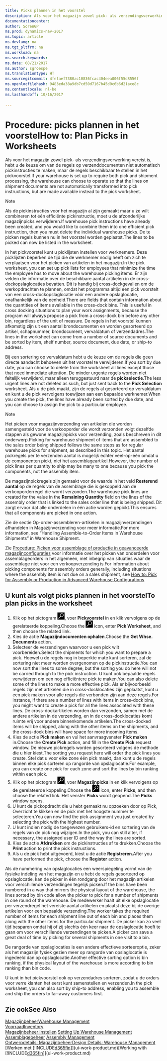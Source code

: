 ```yaml
---
title: Picks plannen in het voorstel
description: Als voor het magazijn zowel pick- als verzendingsverwerking is vereist, hebt u de keuze om van de regels op verzenddocumenten niet automatisch pickinstructies te maken, maar de regels beschikbaar te stellen in het pickvoorstel.
documentationcenter: 
author: SorenGP
ms.prod: dynamics-nav-2017
ms.topic: article
ms.devlang: na
ms.tgt_pltfrm: na
ms.workload: na
ms.search.keywords: 
ms.date: 08/21/2017
ms.author: sgroespe
ms.translationtype: HT
ms.sourcegitcommit: 4fefaef7380ac10836fcac404eea006f55d8556f
ms.openlocfilehash: 9483eda38a9db7cd50d7167b45d0c6b6d21ace8c
ms.contentlocale: nl-be
ms.lasthandoff: 10/16/2017

---
```

# <a name="how-to-plan-picks-in-worksheets"></a><span data-ttu-id="d045d-103">Procedure: picks plannen in het voorstel</span><span class="sxs-lookup"><span data-stu-id="d045d-103">How to: Plan Picks in Worksheets</span></span>
<span data-ttu-id="d045d-104">Als voor het magazijn zowel pick- als verzendingsverwerking vereist is, hebt u de keuze om van de regels op verzenddocumenten niet automatisch pickinstructies te maken, maar de regels beschikbaar te stellen in het pickvoorstel.</span><span class="sxs-lookup"><span data-stu-id="d045d-104">If your warehouse is set up to require both pick and shipment processing, the warehouse can choose to operate so that the lines on shipment documents are not automatically transformed into pick instructions, but are made available instead to the pick worksheet.</span></span>  

> [!NOTE]  
>  <span data-ttu-id="d045d-105">Als de pickinstructies voor het magazijn al zijn gemaakt maar u ze wilt combineren tot één efficiënte pickinstructie, moet u de afzonderlijke magazijnpicks verwijderen.</span><span class="sxs-lookup"><span data-stu-id="d045d-105">If warehouse pick instructions have already been created, and you would like to combine them into one efficient pick instruction, then you must delete the individual warehouse picks.</span></span> <span data-ttu-id="d045d-106">De te picken regels kunnen nu in het voorstel worden geplaatst.</span><span class="sxs-lookup"><span data-stu-id="d045d-106">The lines to be picked can now be listed in the worksheet.</span></span>  

<span data-ttu-id="d045d-107">In het pickvoorstel kunt u picklijsten instellen voor werknemers. Deze picklijsten beperken de tijd die de werknemer nodig heeft om zich te verplaatsen voor het picken van artikelen in het magazijn.</span><span class="sxs-lookup"><span data-stu-id="d045d-107">In the pick worksheet, you can set up pick lists for employees that minimize the time the employee has to move about the warehouse picking items.</span></span> <span data-ttu-id="d045d-108">Er zijn velden die informatie over de beschikbare aantal artikelen in de cross-dockopslaglocaties bevatten. Dit is handig bij cross-dockgevallen om de werkopdrachten te plannen, omdat het programma altijd een pick voorstelt van een cross-dockopslaglocatie vóór een andere opslaglocatie, onafhankelijk van de eenheid.</span><span class="sxs-lookup"><span data-stu-id="d045d-108">There are fields that contain information about the quantities of items available in the cross-dock bins. This is useful in cross docking situations to plan your work assignments, because the program will always propose a pick from a cross-dock bin before any other bin, regardless of the unit of measure.</span></span> <span data-ttu-id="d045d-109">De regels in het voorstel kunnen afkomstig zijn uit een aantal brondocumenten en worden gesorteerd op artikel, schapnummer, brondocument, vervaldatum of verzendadres.</span><span class="sxs-lookup"><span data-stu-id="d045d-109">The lines in the worksheet can come from a number of source documents and be sorted by item, shelf number, source document, due date, or ship-to address.</span></span>  

<span data-ttu-id="d045d-110">Bij een sortering op vervaldatum hebt u de keuze om de regels die geen directe aandacht behoeven uit het voorstel te verwijderen.</span><span class="sxs-lookup"><span data-stu-id="d045d-110">If you sort by due date, you can choose to delete from the worksheet all lines except those that need immediate attention.</span></span> <span data-ttu-id="d045d-111">De minder urgente regels worden niet feitelijk verwijderd, maar alleen teruggestuurd naar de **pickselectie**.</span><span class="sxs-lookup"><span data-stu-id="d045d-111">The less urgent lines are not deleted as such, but just sent back to the **Pick Selection** worksheet.</span></span> <span data-ttu-id="d045d-112">Als u de pick maakt, zijn de regels al gesorteerd op vervaldatum en kunt u de pick vervolgens toewijzen aan een bepaalde werknemer.</span><span class="sxs-lookup"><span data-stu-id="d045d-112">When you create the pick, the lines have already been sorted by due date, and you can choose to assign the pick to a particular employee.</span></span>  

> [!NOTE]  
>  <span data-ttu-id="d045d-113">Het picken voor magazijnverzending van artikelen die worden samengesteld voor de verkooporder die wordt verzonden volgt dezelfde stappen als gewone magazijnpicks voor verzending, zoals beschreven in dit onderwerp.</span><span class="sxs-lookup"><span data-stu-id="d045d-113">Picking for warehouse shipment of items that are assembled to the sales order being shipped follows the same steps as for regular warehouse picks for shipment, as described in this topic.</span></span> <span data-ttu-id="d045d-114">Het aantal pickregels per te verzenden aantal is mogelijk echter veel-op-één omdat u de componenten pickt, niet het assemblageartikel.</span><span class="sxs-lookup"><span data-stu-id="d045d-114">However, the number of pick lines per quantity to ship may be many to one because you pick the components, not the assembly item.</span></span>  
>   
>  <span data-ttu-id="d045d-115">De magazijnpickregels zijn gemaakt voor de waarde in het veld **Resterend aantal** op de regels van de assemblage die is gekoppeld aan de verkooporderregel die wordt verzonden.</span><span class="sxs-lookup"><span data-stu-id="d045d-115">The warehouse pick lines are created for the value in the **Remaining Quantity** field on the lines of the assembly order that is linked to the sales order line that is being shipped.</span></span> <span data-ttu-id="d045d-116">Dit zorgt ervoor dat alle onderdelen in één actie worden gepickt.</span><span class="sxs-lookup"><span data-stu-id="d045d-116">This ensures that all components are picked in one action.</span></span>  
>   
>  <span data-ttu-id="d045d-117">Zie de sectie Op-order-assembleren-artikelen in magazijnverzendingen afhandelen in Magazijnverzending voor meer informatie.</span><span class="sxs-lookup"><span data-stu-id="d045d-117">For more information, see “Handling Assemble-to-Order Items in Warehouse Shipments” in Warehouse Shipment.</span></span>  
>   
>  <span data-ttu-id="d045d-118">Zie [Procedure: Picken voor assemblage of productie in geavanceerde magazijnconfiguraties](warehouse-how-to-pick-for-internal-operations-in-advanced-warehousing.md) voor informatie over het picken van onderdelen voor assemblageorders in het algemeen, met inbegrip van situaties waar de assemblage niet voor een verkoopverzending is.</span><span class="sxs-lookup"><span data-stu-id="d045d-118">For information about picking components for assembly orders generally, including situations where the assembly item is not due on a sales shipment, see [How to: Pick for Assembly or Production in Advanced Warehouse Configurations](warehouse-how-to-pick-for-internal-operations-in-advanced-warehousing.md).</span></span>  

## <a name="to-plan-picks-in-the-worksheet"></a><span data-ttu-id="d045d-119">U kunt als volgt picks plannen in het voorstel</span><span class="sxs-lookup"><span data-stu-id="d045d-119">To plan picks in the worksheet</span></span>  
1.  <span data-ttu-id="d045d-120">Klik op het pictogram ![Zoeken naar pagina of rapport](media/ui-search/search_small.png "pictogram Zoeken naar pagina of rapport"), voer **Pickvoorstel** in en klik vervolgens op de gerelateerde koppeling.</span><span class="sxs-lookup"><span data-stu-id="d045d-120">Choose the ![Search for Page or Report](media/ui-search/search_small.png "Search for Page or Report icon") icon, enter **Pick Worksheet**, and then choose the related link.</span></span>  
2.  <span data-ttu-id="d045d-121">Kies de actie **Magazijndocumenten ophalen**.</span><span class="sxs-lookup"><span data-stu-id="d045d-121">Choose the **Get Whse. Documents** action.</span></span>  
3.  <span data-ttu-id="d045d-122">Selecteer de verzendingen waarvoor u een pick wilt voorbereiden.</span><span class="sxs-lookup"><span data-stu-id="d045d-122">Select the shipments for which you want to prepare a pick.</span></span> <span data-ttu-id="d045d-123">Hoewel u de regels nog in beperkte mate kunt sorteren, zal de sortering niet meer worden overgenomen op de pickinstructie.</span><span class="sxs-lookup"><span data-stu-id="d045d-123">You can now sort the lines to some degree, but the sorting you do here will not be carried through to the pick instruction.</span></span> <span data-ttu-id="d045d-124">U kunt ook bepaalde regels verwijderen om een nog efficiëntere pick te maken.</span><span class="sxs-lookup"><span data-stu-id="d045d-124">You can also delete some of the lines to make a more effective pick.</span></span> <span data-ttu-id="d045d-125">Als er bijvoorbeeld regels zijn met artikelen die in cross-docklocaties zijn geplaatst, kunt u een pick maken voor alle regels die verbonden zijn aan deze regels.</span><span class="sxs-lookup"><span data-stu-id="d045d-125">For instance, if there are a number of lines with items in cross-dock bins, you might want to create a pick for all the lines associated with these lines.</span></span> <span data-ttu-id="d045d-126">De cross-dockartikelen worden dan verzonden, samen met de andere artikelen in de verzending, en in de cross-docklocaties komt ruimte vrij voor andere binnenkomende artikelen.</span><span class="sxs-lookup"><span data-stu-id="d045d-126">The cross-docked items will be shipped, along with the other items on the shipments, and the cross-dock bins will have space for more incoming items.</span></span>  
4.  <span data-ttu-id="d045d-127">Kies de actie **Pick maken** en vul het aanvraagvenster **Pick maken** in.</span><span class="sxs-lookup"><span data-stu-id="d045d-127">Choose the **Create Pick** action, and fill in the **Create Pick** request window.</span></span> <span data-ttu-id="d045d-128">De nieuwe pickregels worden gesorteerd volgens de methode die u hier kiest.</span><span class="sxs-lookup"><span data-stu-id="d045d-128">The sorting you request here will order the pick lines you create.</span></span> <span data-ttu-id="d045d-129">Stel dat u voor elke zone één pick maakt, dan kunt u de regels binnen elke pick sorteren op rangorde van opslaglocatie.</span><span class="sxs-lookup"><span data-stu-id="d045d-129">For example, you can create one pick for each zone and sort the lines by bin ranking within each pick.</span></span>  
5.  <span data-ttu-id="d045d-130">Klik op het pictogram ![Zoeken naar pagina of rapport](media/ui-search/search_small.png "pictogram Zoeken naar pagina of rapport"), voer **Magazijnpicks** in en klik vervolgens op de gerelateerde koppeling.</span><span class="sxs-lookup"><span data-stu-id="d045d-130">Choose the ![Search for Page or Report](media/ui-search/search_small.png "Search for Page or Report icon") icon, enter **Picks**, and then choose the related link.</span></span> <span data-ttu-id="d045d-131">Het venster **Picks** wordt geopend.</span><span class="sxs-lookup"><span data-stu-id="d045d-131">The **Picks** window opens.</span></span>  
6.  <span data-ttu-id="d045d-132">U kunt de pickopdracht die u hebt gemaakt nu opzoeken door op Pick, Overzicht te klikken en de pick met het hoogste nummer te selecteren.</span><span class="sxs-lookup"><span data-stu-id="d045d-132">You can now find the pick assignment you just created by selecting the pick with the highest number.</span></span>  
7.  <span data-ttu-id="d045d-133">U kunt indien nodig de toegewezen gebruikers-id en sortering van de regels van de pick nog wijzigen.</span><span class="sxs-lookup"><span data-stu-id="d045d-133">In the pick, you can still alter, if necessary, the assigned user ID and the way the lines are sorted.</span></span>  
8.  <span data-ttu-id="d045d-134">Kies de actie **Afdrukken** om de pickinstructies af te drukken.</span><span class="sxs-lookup"><span data-stu-id="d045d-134">Choose the **Print** action to print the pick instructions.</span></span>  
9. <span data-ttu-id="d045d-135">Als u de pick hebt uitgevoerd, kiest u de actie **Registreren**.</span><span class="sxs-lookup"><span data-stu-id="d045d-135">After you have performed the pick, choose the **Register** action.</span></span>  

<span data-ttu-id="d045d-136">Als de nummering van opslaglocaties een weerspiegeling vormt van de fysieke indeling van het magazijn en u hebt de regels gesorteerd op opslaglocatie, kan de picker in één rondgang door het magazijn artikelen voor verschillende verzendingen tegelijk picken.</span><span class="sxs-lookup"><span data-stu-id="d045d-136">If the bins have been numbered in a way that mirrors the physical layout of the warehouse, the lines sorted by bin code allow the picker to pick for a number of shipments in one round of the warehouse.</span></span> <span data-ttu-id="d045d-137">De medewerker haalt uit elke opslaglocatie per verzendregel het vereiste aantal artikelen en plaatst deze bij de overige artikelen voor een bepaalde verzending.</span><span class="sxs-lookup"><span data-stu-id="d045d-137">The worker takes the required number of items for each shipment line out of each bin and places them along with the other items for the particular shipment.</span></span> <span data-ttu-id="d045d-138">De picker kan zo veel tijd besparen omdat hij of zij slechts één keer naar de opslaglocatie hoeft te gaan om voor verschillende verzendingen te picken.</span><span class="sxs-lookup"><span data-stu-id="d045d-138">A picker can save a great deal of time by picking for several shipments in one visit to a bin.</span></span>  

<span data-ttu-id="d045d-139">De rangorde van opslaglocaties is een andere effectieve sorteeroptie, zeker als het magazijn fysiek gezien meer op rangorde van opslaglocatie is ingedeeld dan op opslaglocatie.</span><span class="sxs-lookup"><span data-stu-id="d045d-139">Another effective sorting option is bin ranking, if the physical layout of the warehouse is more according to bin ranking than bin code.</span></span>  

<span data-ttu-id="d045d-140">U kunt in het pickvoorstel ook op verzendadres sorteren, zodat u de orders voor verre klanten het eerst kunt samenstellen en verzenden.</span><span class="sxs-lookup"><span data-stu-id="d045d-140">In the pick worksheet, you can also sort by ship-to address, enabling you to assemble and ship the orders to far-away customers first.</span></span>  

## <a name="see-also"></a><span data-ttu-id="d045d-141">Zie ook</span><span class="sxs-lookup"><span data-stu-id="d045d-141">See Also</span></span>
[<span data-ttu-id="d045d-142">Magazijnbeheer</span><span class="sxs-lookup"><span data-stu-id="d045d-142">Warehouse Management</span></span>](warehouse-manage-warehouse.md)  
[<span data-ttu-id="d045d-143">Voorraad</span><span class="sxs-lookup"><span data-stu-id="d045d-143">Inventory</span></span>](inventory-manage-inventory.md)  
<span data-ttu-id="d045d-144">[Magazijnbeheer instellen](warehouse-setup-warehouse.md)   </span><span class="sxs-lookup"><span data-stu-id="d045d-144">[Setting Up Warehouse Management](warehouse-setup-warehouse.md)   </span></span>  
<span data-ttu-id="d045d-145">[Assemblagebeheer](assembly-assemble-items.md)  </span><span class="sxs-lookup"><span data-stu-id="d045d-145">[Assembly Management](assembly-assemble-items.md)  </span></span>  
[<span data-ttu-id="d045d-146">Ontwerpdetails: Magazijnbeheer</span><span class="sxs-lookup"><span data-stu-id="d045d-146">Design Details: Warehouse Management</span></span>](design-details-warehouse-management.md)  
<span data-ttu-id="d045d-147">[Werken met [!INCLUDE[d365fin](includes/d365fin_md.md)]](ui-work-product.md)</span><span class="sxs-lookup"><span data-stu-id="d045d-147">[Working with [!INCLUDE[d365fin](includes/d365fin_md.md)]](ui-work-product.md)</span></span>

